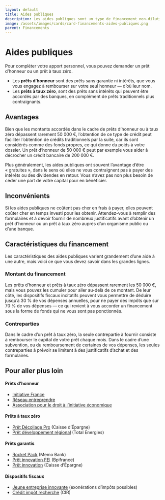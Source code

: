 ```yaml
---
layout: default
title: Aides publiques
description: Les aides publiques sont un type de financement non-dilutif.
image: /assets/images/cards/card-financements-aides-publiques.png
parent: Financements
---
```


# Aides publiques

Pour compléter votre apport personnel, vous pouvez demander un prêt d’honneur ou un prêt à taux zéro.

- Les **prêts d’honneur** sont des prêts sans garantie ni intérêts, que vous vous engagez à rembourser sur votre seul honneur — d’où leur nom.
- Les **prêts à taux zéro**, sont des prêts sans intérêts qui peuvent être accordés par des banques, en complément de prêts traditionnels plus contraignants.

## Avantages

Bien que les montants accordés dans le cadre de prêts d’honneur ou à taux zéro dépassent rarement 50 000 €, l’obtention de ce type de crédit peut faciliter l’obtention de crédits traditionnels par la suite, car ils sont considérés comme des fonds propres, ce qui donne du poids à votre dossier. Un prêt d’honneur de 50 000 € peut par exemple vous aider à décrocher un crédit bancaire de 200 000 €.

Plus généralement, les aides publiques ont souvent l’avantage d’être « gratuites », dans le sens où elles ne vous contraignent pas à payer des intérêts ou des dividendes en retour. Vous n’avez pas non plus besoin de céder une part de votre capital pour en bénéficier.

## Inconvénients

Si les aides publiques ne coûtent pas cher en frais à payer, elles peuvent coûter cher en temps investi pour les obtenir. Attendez-vous à remplir des formulaires et à devoir fournir de nombreux justificatifs avant d’obtenir un prêt d’honneur ou un prêt à taux zéro auprès d’un organisme public ou d’une banque.

## Caractéristiques du financement

Les caractéristiques des aides publiques varient grandement d’une aide à une autre, mais voici ce que vous devez savoir dans les grandes lignes.

### Montant du financement

Les prêts d’honneur et prêts à taux zéro dépassent rarement les 50 000 €, mais vous pouvez les cumuler pour aller au-delà de ce montant. De leur côté, les dispositifs fiscaux incitatifs peuvent vous permettre de déduire jusqu’à 30 % de vos dépenses annuelles, pour ne payer des impôts que sur 70 % de vos dépenses — ce qui revient à vous accorder un financement sous la forme de fonds qui ne vous sont pas ponctionnés.

### Contreparties

Dans le cadre d’un prêt à taux zéro, la seule contrepartie à fournir consiste à rembourser le capital de votre prêt chaque mois. Dans le cadre d’une subvention, ou du remboursement de certaines de vos dépenses, les seules contreparties à prévoir se limitent à des justificatifs d’achat et des formulaires.

## Pour aller plus loin

#### Prêts d’honneur

- [Initiative France](https://www.initiative-france.fr)
- [Réseau entreprendre](https://www.reseau-entreprendre.org/en/homepage/)
- [Association pour le droit à l’initiative économique](https://www.adie.org/pour-creer-ou-developper-mon-entreprise/)

#### Prêts à taux zéro

- [Prêt Décollage Pro](https://www.caisse-epargne.fr/professionnels/financer-projets-optimiser-tresorerie/pret-decollage-pro/) (Caisse d’Épargne)
- [Prêt développement régional](https://developpement-regional.totalenergies.fr/financer-les-entreprises/pret-taux-zero-ptz-aux-start-ups-et-pme) (Total Énergies)

#### Prêts garantis

- [Rocket Pack](https://memo.bank/rocket-pack) (Memo Bank)
- [Prêt innovation FEI](https://www.bpifrance.fr/catalogue-offres/soutien-a-linnovation/pret-innovation) (Bpifrance)
- [Prêt innovation](https://www.caisse-epargne.fr/entreprises/financer-investissements/pret-innovation/) (Caisse d’Épargne)

#### Dispositifs fiscaux

- [Jeune entreprise innovante](https://entreprendre.service-public.fr/vosdroits/F31188) (exonérations d’impôts possibles)
- [Crédit impôt recherche](https://entreprendre.service-public.fr/vosdroits/F23533) (CIR)
